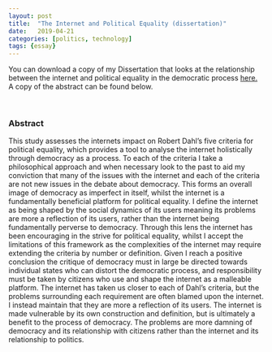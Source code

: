 ```yaml
---
layout: post
title:  "The Internet and Political Equality (dissertation)"
date:   2019-04-21
categories: [politics, technology]
tags: {essay}
---
```


You can download a copy of my Dissertation that looks at the relationship between the internet and political equality in the democratic process <a href="/final-copy.pdf" download>here.</a> A copy of the abstract can be found below. 

<br>

<h3>Abstract</h3>
This study assesses the internets impact on Robert Dahl’s five criteria for political equality, which provides a tool to analyse the internet holistically through democracy as a process. To each of the criteria I take a philosophical approach and when necessary look to the past to aid my conviction that many of the issues with the internet and each of the criteria are not new issues in the debate about democracy. This forms an overall image of democracy as imperfect in itself, whilst the internet is a fundamentally beneficial platform for political equality. I define the internet as being shaped by the social dynamics of its users meaning its problems are more a reflection of its users, rather than the internet being fundamentally perverse to democracy. Through this lens the internet has been encouraging in the strive for political equality, whilst I accept the limitations of this framework as the complexities of the internet may require extending the criteria by number or definition.
Given I reach a positive conclusion the critique of democracy must in large be directed towards individual states who can distort the democratic process, and responsibility must be taken by citizens who use and shape the internet as a malleable platform. The internet has taken us closer to each of Dahl’s criteria, but the problems surrounding each requirement are often blamed upon the internet. I instead maintain that they are more a reflection of its users. The internet is made vulnerable by its own construction and definition, but is ultimately a benefit to the process of democracy. The problems are more damning of democracy and its relationship with citizens rather than the internet and its relationship to politics.
